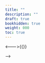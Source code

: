 ```yaml
---
title: ""
description: ""
draft: true
bookhidden: true
weight: 000
toc: true
---
```

<!--
Shift+click to zoom in.

<img src="/thorium-reader-doc/images/local-fr/..." alt=""/>

Shortcodes
* {{< hint info >}}{{< /hint >}}
* {{< hint warning >}}{{< /hint >}}
* {{< hint danger >}}{{< /hint >}}
* {{</* tabs "uniqueid" */>}}
    {{</* tab "tabName" */>}}{{</* /tab */>}}
    {{</* tab "tabName" */>}}{{</* /tab */>}}
    {{</* tab "tabName" */>}}{{</* /tab */>}}
    {{</* /tabs */>}}
* {{</* details "Title" [open] */>}}{{</* /details */>}}
* {{</* button relref="/" [class="..."] */>}}Get Home{{</* /button */>}}
* {{</* button href="https://github.com/alex-shpak/hugo-book" */>}}Contribute{{</* /button */>}}
* {{</* columns */>}}<---><--->{{</* /columns */>}}
-->